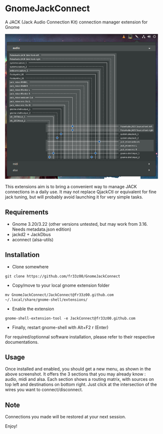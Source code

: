# GnomeJackConnect
A JACK (Jack Audio Connection Kit) connection manager extension for Gnome

![Alt text](jackConnect.png?raw=true "Title")

This extensions aim is to bring a convenient way to manage JACK connections in a daily use.
It may not replace QjackCtl or equivalent for fine jack tuning, but will probably avoid launching it
for very simple tasks.

Requirements
------------

- Gnome 3.20/3.22 (other versions untested, but may work from 3.16. Needs metadata.json edition)
- jackd2 + JackDbus
- aconnect (alsa-utils)

Installation
------------

- Clone somewhere
```
git clone https://github.com/fr33z00/GnomeJackConnect
```
- Copy/move to your local gnome extension folder
```
mv GnomeJackConnect/JackConnect@fr33z00.github.com ~/.local/share/gnome-shell/extensions/
```

- Enable the extension 
```
gnome-shell-extension-tool -e JackConnect@fr33z00.github.com
```
- Finally, restart gnome-shell with Alt+F2 r (Enter)

For required/optionnal software installation, please refer to their respective documentations.

Usage
-----

Once installed and enabled, you should get a new menu, as shown in the above screenshot. It offers
the 3 sections that you may already know : audio, midi and alsa.
Each section shows a routing matrix, with sources on top left and destinations on bottom right. 
Just click at the intersection of the wires you want to connect/disconnect.

Note
----

Connections you made will be restored at your next session.

Enjoy!
